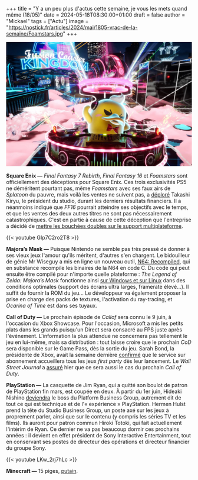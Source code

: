 +++
title = "Y a un peu plus d'actus cette semaine, je vous les mets quand même (18/05)"
date = 2024-05-18T08:30:00+01:00
draft = false
author = "Mickael"
tags = ["Actu"]
image = "https://nostick.fr/articles/2024/mai/1805-vrac-de-la-semaine/Foamstars.jpg"
+++

![Foamstars](Foamstars.jpg "Montez le son !")

**Square Enix —** *Final Fantasy 7 Rebirth*, *Final Fantasy 16* et *Foamstars* sont officiellement des déceptions pour Square Enix. Ces trois exclusivités PS5 ne déméritent pourtant pas, même *Foamstars* avec ses faux airs de *Splatoon* du pauvre, mais voilà les ventes ne suivent pas, a [déploré](https://twitter.com/6d6f636869/status/1790227310567960626) Takashi Kiryu, le président du studio, durant les derniers résultats financiers. Il a néanmoins indiqué que *FF16* pourrait atteindre ses objectifs avec le temps, et que les ventes des deux autres titres ne sont pas nécessairement catastrophiques. C'est en partie à cause de cette déception que l'entreprise a décidé de [mettre les bouchées doubles sur le support multiplateforme](https://nostick.fr/articles/2024/mai/1305-square-enix-plante-un-clou-dans-le-cercueil-des-exclusivites/).

{{< youtube GIp7C2ro2T8 >}} 

**Majora’s Mask —** Puisque Nintendo ne semble pas très pressé de donner à ses vieux jeux l'amour qu'ils méritent, d'autres s'en chargent. Le bidouilleur de génie Mr Wiseguy a mis en ligne un nouveau outil, [N64: Recompiled](https://github.com/Mr-Wiseguy/N64Recomp), qui en substance recompile les binaires de la N64 en code C. Du code qui peut ensuite être compilé pour n'importe quelle plateforme : *The Legend of Zelda: Majora’s Mask* fonctionne ainsi [sur Windows et sur Linux](https://github.com/Mr-Wiseguy/Zelda64Recomp/releases) dans des conditions optimales (support des écrans ultra larges, framerate élevé…). Il suffit de fournir la ROM du jeu… Le développeur va également proposer la prise en charge des packs de textures, l'activation du ray-tracing, et *Ocarina of Time* est dans ses tuyaux.

**Call of Duty —** Le prochain épisode de *Callof* sera connu le 9 juin, à l'occasion du Xbox Showcase. Pour l'occasion, Microsoft a mis les petits plats dans les grands puisqu'un Direct sera consacré au FPS juste après l'événement. L'information la plus attendue ne concernera pas tellement le jeu en lui-même, mais sa distribution : tout laisse croire que le prochain *CoD* sera disponible sur le Game Pass, dès la sortie du jeu. Sarah Bond, la présidente de Xbox, avait la semaine dernière [confirmé](https://www.bloomberg.com/news/videos/2024-05-09/xbox-president-bond-on-the-gamer-s-future-video) que le service sur abonnement accueillera tous les jeux *first party* dès leur lancement. Le *Wall Street Journal* a [assuré](https://www.wsj.com/tech/microsoft-call-of-duty-game-pass-53e8930c) hier que ce sera aussi le cas du prochain *Call of Duty*.

**PlayStation —** La casquette de Jim Ryan, qui a quitté son boulot de patron de PlayStation fin mars, est coupée en deux. À partir du 1er juin, Hideaki Nishino [deviendra](https://sonyinteractive.com/en/press-releases/2024/new-leadership-structure-formed-at-sony-interactive-entertainment/) le boss du Platform Business Group, autrement dit de tout ce qui est technique et de l'« expérience » PlayStation. Hermen Hulst prend la tête du Studio Business Group, un poste axé sur les jeux à proprement parler, ainsi que sur le contenu (y compris les séries TV et les films). Ils auront pour patron commun Hiroki Totoki, qui fait actuellement l'intérim de Ryan. Ce dernier ne va pas beaucoup dormir ces prochains années : il devient en effet président de Sony Interactive Entertainment, tout en conservant ses postes de directeur des opérations et directeur financier du groupe Sony.

{{< youtube LKw_2rj7hLc >}} 

**Minecraft —** 15 piges, [putain](https://www.minecraft.net/fr-fr/15th-anniversary).

